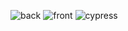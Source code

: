 ![back](https://github.com/issugo/finalProject/actions/workflows/back.yml/badge.svg)
![front](https://github.com/issugo/finalProject/actions/workflows/front.yml/badge.svg)
![cypress](https://github.com/issugo/finalProject/actions/workflows/cypress.yml/badge.svg)